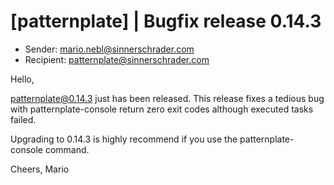 # [patternplate] | Bugfix release 0.14.3

* Sender: mario.nebl@sinnerschrader.com
* Recipient: patternplate@sinnerschrader.com

Hello,

patternplate@0.14.3 just has been released. 
This release fixes a tedious bug with patternplate-console return zero exit codes although executed tasks failed.

Upgrading to 0.14.3 is highly recommend if you use the patternplate-console command.

Cheers,
Mario

